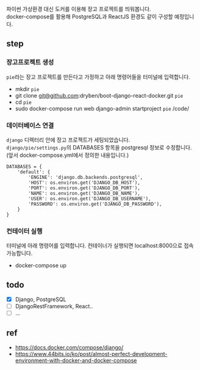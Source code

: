 파이썬 가상환경 대신 도커를 이용해 장고 프로젝트를 띄워봅니다.  
docker-compose를 활용해 PostgreSQL과 ReactJS 환경도 같이 구성할 예정입니다.

## step
### 장고프로젝트 생성
`pie`라는 장고 프로젝트를 만든다고 가정하고 아래 명령어들을 터미널에 입력합니다.
- mkdir `pie`
- git clone git@github.com:dryben/boot-django-react-docker.git `pie`
- cd `pie`
- sudo docker-compose run web django-admin startproject `pie` /code/

### 데이터베이스 연결
`django` 디렉터리 안에 장고 프로젝트가 세팅되었습니다.  
`django/pie/settings.py`의 DATABASES 항목을 postgresql 정보로 수정합니다.  
(앞서 docker-compose.yml에서 정의한 내용입니다.)
```
DATABASES = {
    'default': {
        'ENGINE': 'django.db.backends.postgresql',
        'HOST': os.environ.get('DJANGO_DB_HOST'),
        'PORT': os.environ.get('DJANGO_DB_PORT'),
        'NAME': os.environ.get('DJANGO_DB_NAME'),
        'USER': os.environ.get('DJANGO_DB_USERNAME'),
        'PASSWORD': os.environ.get('DJANGO_DB_PASSWORD'),
    }
}
```

### 컨테이터 실행
터미널에 아래 명령어를 입력합니다. 컨테이너가 실행되면 localhost:8000으로 접속 가능합니다.
- docker-compose up

## todo
- [x] Django, PostgreSQL
- [ ] DjangoRestFramework, React..
- [ ] ...

## ref
- https://docs.docker.com/compose/django/
- https://www.44bits.io/ko/post/almost-perfect-development-environment-with-docker-and-docker-compose